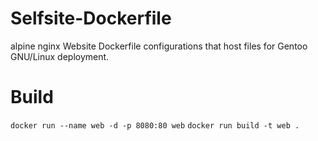 # Selfsite-Dockerfile
alpine nginx Website Dockerfile configurations that host files for Gentoo GNU/Linux deployment.

# Build 
` docker run --name web -d -p 8080:80 web `
` docker run build -t web . `
